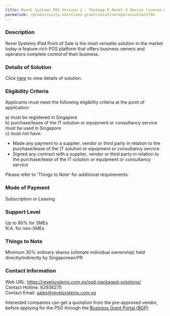 ```yaml
---
title: Revel Systems POS Version 2 - Package D Revel 8 device license w/ e-Menu Ordering
permalink: /productivity-solutions-grant/solutionrepo/solution1794
---
```


### Description

Revel Systems iPad Point of Sale is the most versatile solution in the market today-a feature-rich POS platform that offers business owners and operators complete control of their business.

### Details of Solution

Click <a href='https://www.gobusiness.gov.sg/images/psg/Desensitised_Revel_System_Holdings_20200105_Annex_3_Part_4.pdf' target='_blank' rel='noopener'>here</a> to view details of solution.

### Eligibility Criteria

Applicants must meet the following eligibility criteria at the point of application:

a) must be registered in Singapore <br>
b) purchase/lease of the IT solution or equipment or consultancy service must be used in Singapore <br>
c) must not have:
- Made any payment to a supplier, vendor or third party in relation to the purchase/lease of the IT solution or equipment or consultancy service
- Signed any contract with a supplier, vendor or third party in relation to the purchase/lease of the IT solution or equipment or consultancy service

Please refer to 'Things to Note' for additional requirements.

### Mode of Payment
Subscription or Leasing

### Support Level
Up to 80% for SMEs <br>
N.A. for non-SMEs

### Things to Note
Minimum 30% ordinary shares (ultimate individual ownership) held directly/indirectly by Singaporean/PR

### Contact Information
Web URL: https://revelsystems.com.sg/sgd-packaged-solutions/ <br>Contact Hotline: 62936275 <br>Contact Email: sales@revelsystems.com.sg <br>

Interested companies can get a quotation from the pre-approved vendor, before applying for the PSG through the <a target='_blank' rel='noopener' href='https://www.businessgrants.gov.sg/'>Business Grant Portal (BGP)</a>.

